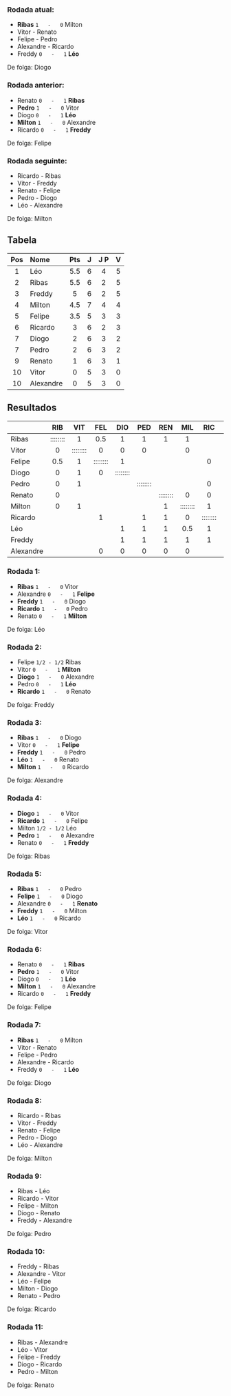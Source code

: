 ### Rodada atual:
* **Ribas**  `1   -   0`  Milton
* Vitor     -     Renato
* Felipe     -     Pedro
* Alexandre     -     Ricardo
* Freddy `0   -   1` **Léo**

De folga: Diogo

### Rodada anterior:
* Renato `0   -   1` **Ribas**
* **Pedro**  `1   -   0`  Vitor
* Diogo `0   -   1` **Léo**
* **Milton**  `1   -   0`  Alexandre
* Ricardo `0   -   1` **Freddy**

De folga: Felipe

### Rodada seguinte:
* Ricardo     -     Ribas
* Vitor     -     Freddy
* Renato     -     Felipe
* Pedro     -     Diogo
* Léo     -     Alexandre

De folga: Milton

## Tabela

| Pos | Nome | Pts | J | J P | V |
| :---: | :--- | :---: | :---: | :---: | :---: |
| 1 | Léo | 5.5 | 6 | 4 | 5 |
| 2 | Ribas | 5.5 | 6 | 2 | 5 |
| 3 | Freddy | 5 | 6 | 2 | 5 |
| 4 | Milton | 4.5 | 7 | 4 | 4 |
| 5 | Felipe | 3.5 | 5 | 3 | 3 |
| 6 | Ricardo | 3 | 6 | 2 | 3 |
| 7 | Diogo | 2 | 6 | 3 | 2 |
| 7 | Pedro | 2 | 6 | 3 | 2 |
| 9 | Renato | 1 | 6 | 3 | 1 |
| 10 | Vitor | 0 | 5 | 3 | 0 |
| 10 | Alexandre | 0 | 5 | 3 | 0 |

## Resultados

| | RIB | VIT | FEL | DIO | PED | REN | MIL | RIC | LEO | FRE | ALE | Pts |
| :--- | :---: | :---: | :---: | :---: | :---: | :---: | :---: | :---: | :---: | :---: | :---: | :---: |
| Ribas | :::::::: | 1 | 0.5 | 1 | 1 | 1 | 1 |  |  |  |  | 5.5 |
| Vitor | 0 | :::::::: | 0 | 0 | 0 |  | 0 |  |  |  |  | 0 |
| Felipe | 0.5 | 1 | :::::::: | 1 |  |  |  | 0 |  |  | 1 | 3.5 |
| Diogo | 0 | 1 | 0 | :::::::: |  |  |  |  | 0 | 0 | 1 | 2 |
| Pedro | 0 | 1 |  |  | :::::::: |  |  | 0 | 0 | 0 | 1 | 2 |
| Renato | 0 |  |  |  |  | :::::::: | 0 | 0 | 0 | 0 | 1 | 1 |
| Milton | 0 | 1 |  |  |  | 1 | :::::::: | 1 | 0.5 | 0 | 1 | 4.5 |
| Ricardo |  |  | 1 |  | 1 | 1 | 0 | :::::::: | 0 | 0 |  | 3 |
| Léo |  |  |  | 1 | 1 | 1 | 0.5 | 1 | :::::::: | 1 |  | 5.5 |
| Freddy |  |  |  | 1 | 1 | 1 | 1 | 1 | 0 | :::::::: |  | 5 |
| Alexandre |  |  | 0 | 0 | 0 | 0 | 0 |  |  |  | :::::::: | 0 |

### Rodada 1:
* **Ribas**  `1   -   0`  Vitor
* Alexandre `0   -   1` **Felipe**
* **Freddy**  `1   -   0`  Diogo
* **Ricardo**  `1   -   0`  Pedro
* Renato `0   -   1` **Milton**

De folga: Léo

### Rodada 2:
* Felipe `1/2 - 1/2` Ribas
* Vitor `0   -   1` **Milton**
* **Diogo**  `1   -   0`  Alexandre
* Pedro `0   -   1` **Léo**
* **Ricardo**  `1   -   0`  Renato

De folga: Freddy

### Rodada 3:
* **Ribas**  `1   -   0`  Diogo
* Vitor `0   -   1` **Felipe**
* **Freddy**  `1   -   0`  Pedro
* **Léo**  `1   -   0`  Renato
* **Milton**  `1   -   0`  Ricardo

De folga: Alexandre

### Rodada 4:
* **Diogo**  `1   -   0`  Vitor
* **Ricardo**  `1   -   0`  Felipe
* Milton `1/2 - 1/2` Léo
* **Pedro**  `1   -   0`  Alexandre
* Renato `0   -   1` **Freddy**

De folga: Ribas

### Rodada 5:
* **Ribas**  `1   -   0`  Pedro
* **Felipe**  `1   -   0`  Diogo
* Alexandre `0   -   1` **Renato**
* **Freddy**  `1   -   0`  Milton
* **Léo**  `1   -   0`  Ricardo

De folga: Vitor

### Rodada 6:
* Renato `0   -   1` **Ribas**
* **Pedro**  `1   -   0`  Vitor
* Diogo `0   -   1` **Léo**
* **Milton**  `1   -   0`  Alexandre
* Ricardo `0   -   1` **Freddy**

De folga: Felipe

### Rodada 7:
* **Ribas**  `1   -   0`  Milton
* Vitor     -     Renato
* Felipe     -     Pedro
* Alexandre     -     Ricardo
* Freddy `0   -   1` **Léo**

De folga: Diogo

### Rodada 8:
* Ricardo     -     Ribas
* Vitor     -     Freddy
* Renato     -     Felipe
* Pedro     -     Diogo
* Léo     -     Alexandre

De folga: Milton

### Rodada 9:
* Ribas     -     Léo
* Ricardo     -     Vitor
* Felipe     -     Milton
* Diogo     -     Renato
* Freddy     -     Alexandre

De folga: Pedro

### Rodada 10:
* Freddy     -     Ribas
* Alexandre     -     Vitor
* Léo     -     Felipe
* Milton     -     Diogo
* Renato     -     Pedro

De folga: Ricardo

### Rodada 11:
* Ribas     -     Alexandre
* Léo     -     Vitor
* Felipe     -     Freddy
* Diogo     -     Ricardo
* Pedro     -     Milton

De folga: Renato

